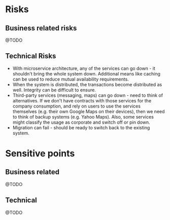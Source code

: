 # Risks

## Business related risks

@TODO

## Technical Risks

* With microservice architecture, any of the services can go down - it shouldn't bring the whole system down. Additional means like caching can be used to reduce mutual availability requirements.
* When the system is distributed, the transactions become distributed as well. Integrity can be difficult to ensure.
* Third-party services (messaging, maps) can go down - need to think of alternatives. If we don't have contracts with those services for the company consumption, and rely on users to use the services themselves (e.g. their own Google Maps on their devices), then we need to think of backup systems (e.g. Yahoo Maps). Also, some services might classify the usage as corporate and switch off or pin down.
* Migration can fail - should be ready to switch back to the existing system.

# Sensitive points

## Business related

@TODO

## Technical

@TODO
